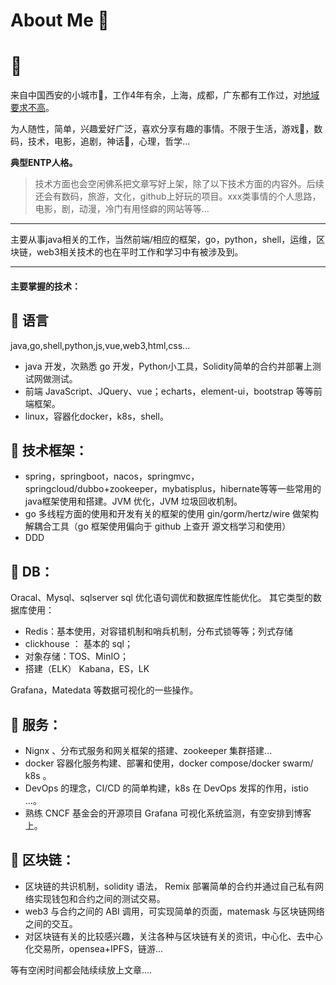 # About Me 🤠


# 🚸

来自中国西安的小城市🌃，工作4年有余，上海，成都，广东都有工作过，对<u>地域要求不高</u>。


为人随性，简单，兴趣爱好广泛，喜欢分享有趣的事情。不限于生活，游戏🤠，数码，技术，电影，追剧，神话🔱，心理，哲学... 

**典型ENTP人格。**

> 技术方面也会空闲佛系把文章写好上架，除了以下技术方面的内容外。后续还会有数码，旅游，文化，github上好玩的项目。xxx类事情的个人思路，电影，剧，动漫，冷门有用怪癖的网站等等...

---

主要从事java相关的工作，当然前端/相应的框架，go，python，shell，运维，区块链，web3相关技术的也在平时工作和学习中有被涉及到。

---

#### 主要掌握的技术：

## 🔸 语言

java,go,shell,python,js,vue,web3,html,css...

- java 开发，次熟悉 go 开发，Python小工具，Solidity简单的合约并部署上测试网做测试。
- 前端 JavaScript、JQuery、vue；echarts，element-ui，bootstrap 等等前端框架。
- linux，容器化docker，k8s，shell。

## 🔸 技术框架：

- spring，springboot，nacos，springmvc，springcloud/dubbo+zookeeper，mybatisplus，hibernate等等一些常用的java框架使用和搭建。JVM 优化，JVM 垃圾回收机制。
- go 多线程方面的使用和开发有关的框架的使用  gin/gorm/hertz/wire 做架构解耦合工具（go 框架使用偏向于  github 上查开 
源文档学习和使用）
- DDD 

## 🔸 DB：

 Oracal、Mysql、sqlserver sql 优化语句调优和数据库性能优化。 
其它类型的数据库使用：

- Redis：基本使用，对容错机制和哨兵机制，分布式锁等等；列式存储 
- clickhouse ： 基本的 sql；    
- 对象存储：TOS、MinIO；
- 搭建（ELK） Kabana，ES，LK

Grafana，Matedata 等数据可视化的一些操作。

## 🔸 服务：

- Nignx 、分布式服务和网关框架的搭建、zookeeper 集群搭建...
- docker 容器化服务构建、部署和使用，docker compose/docker swarm/ k8s 。 
- DevOps 的理念，CI/CD 的简单构建，k8s 在 DevOps 发挥的作用，istio ...。
- 熟练 CNCF 基金会的开源项目 Grafana 可视化系统监测，有空安排到博客上。
## 🔸 区块链：

- 区块链的共识机制，solidity 语法， Remix 部署简单的合约并通过自己私有网络实现钱包和合约之间的测试交易。 
- web3 与合约之间的 ABI 调用，可实现简单的页面，matemask 与区块链网络之间的交互。
- 对区块链有关的比较感兴趣，关注各种与区块链有关的资讯，中心化、去中心化交易所，opensea+IPFS，链游...



等有空闲时间都会陆续续放上文章....
